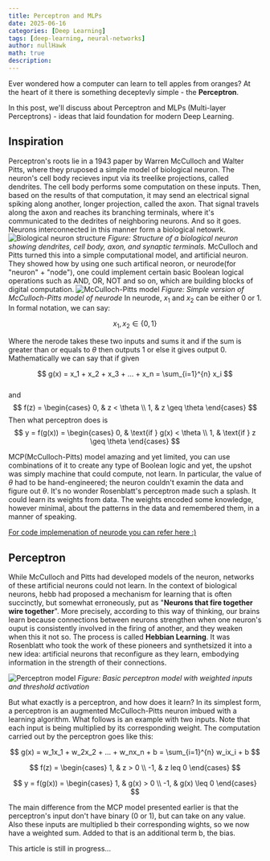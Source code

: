 ```yaml
---
title: Perceptron and MLPs
date: 2025-06-16
categories: [Deep Learning]
tags: [deep-learning, neural-networks]
author: nullHawk
math: true
description:
---
```


Ever wondered how a computer can learn to tell apples from oranges? At the heart of it there is something deceptevly simple - the **Perceptron**.

In this post, we'll discuss about Perceptron and MLPs (Multi-layer Perceptrons) - ideas that laid foundation for modern Deep Learning.

## Inspiration

Perceptron's roots lie in a 1943 paper by Warren McCulloch and Walter Pitts, where they pruposed a simple model of biological neuron. The neuron's cell body recieves input via its treelike projections, called dendrites. The cell body performs some computation on these inputs. Then, based on the results of that computation, it may send an electrical signal spiking along another, longer projection, called the axon. That signal travels along the axon and reaches its branching terminals, where it's communicated to the dedrites of neighboring neurons. And so it goes. Neurons interconnected in this manner form a biological netowrk.
![Biological neuron structure](https://i.ibb.co/F459kq5C/biological-neuron.jpg)
*Figure: Structure of a biological neuron showing dendrites, cell body, axon, and synaptic terminals.*
McCulloch and Pitts turned this into a simple computational model, and artificial neuron. They showed how by using one such artifical neoron, or neurode(for "neuron" + "node"), one could implement certain basic Boolean logical operations such as AND, OR, NOT and so on, which are building blocks of digital computation.
![McCulloch-Pitts model](https://i.ibb.co/rGkK9VMZ/neurode.png)
*Figure: Simple version of McCulloch-Pitts model of neurode*
In neurode, $x_1$ and $x_2$ can be either 0 or 1. In formal notation, we can say:

$$
x_1, x_2 \in \{0,1\}
$$

Where the nerode takes these two inputs and sums it and if the sum is greater than or equals to $\theta$ then outputs 1 or else it gives output 0. Mathematically we can say that if given

$$
g(x) = x_1 + x_2 + x_3 + ... + x_n = \sum_{i=1}^{n} x_i
$$
<br>
and
<br>
$$
f(z) = 
\begin{cases}
0, &  z < \theta \\
1, &  z \geq \theta
\end{cases}
$$
Then what perceptron does is
<br>
$$
y = f(g(x)) = \begin{cases}
0, & \text{if } g(x) < \theta \\
1, & \text{if } z \geq \theta
\end{cases}
$$

MCP(McCulloch-Pitts) model amazing and yet limited, you can use combinations of it to create any type of Boolean logic and yet, the upshot was simply machine that could compute, not learn. In particular, the value of $\theta$ had to be hand-engineered; the neuron couldn't examin the data and figure out $\theta$.
It's no wonder Rosenblatt's perceptron made such a splash. It could learn its weights from data. The weights encoded some knowledge, however minimal, about the patterns in the data and remembered them, in a manner of speaking.

[For code implemenation of neurode you can refer here :)](https://github.com/nullHawk/deep_learning/blob/main/perceptron%26mlp/mcp_neurode.py)

## Perceptron
While McCulloch and Pitts had developed models of the neuron, networks of these artificial neurons could not learn. In the context of biological neurons, hebb had proposed a mechanism for learning that is often succinctly, but somewhat erroneously, put as "**Neurons that fire together wire together**". More precisely, according to this way of thinking, our brains learn because connections between neurons strengthen when one neuron's ouput is consistently involved in the firing of another, and they weaken when this it not so. The process is called **Hebbian Learning**. It was Rosenblatt who took the work of these pioneers and synthetsized it into a new idea: artificial neurons that reconfigure as they learn, embodying information in the strength of their connections.

![Perceptron model](https://i.ibb.co/8n6XBdGY/perceptron.png)
*Figure: Basic perceptron model with weighted inputs and threshold activation*

But what exactly is a perceptron, and how does it learn? In its simplest form, a perceptron is an augmented McCulloch-Pitts neuron imbued with a learning algorithm. What follows is an example with two inputs. Note that each input is being multiplied by its corresponding weight.
The computation carried out by the perceptron goes like this:

$$
g(x) = w_1x_1 + w_2x_2 + ... + w_nx_n + b = \sum_{i=1}^{n} w_ix_i + b
$$

$$
f(z) = 
\begin{cases}
1, &  z > 0 \\
-1, & z leq 0
\end{cases}
$$

$$
y = f(g(x)) = 
\begin{cases}
1, &  g(x) > 0 \\
-1, & g(x) \leq 0
\end{cases}
$$

The main difference from the MCP model presented earlier is that the perceptron's input don't have binary (0 or 1), but can take on any value. Also these inputs are multiplied b their corresponding wights, so we now have a weighted sum. Added to that is an additional term b, the bias.

This article is still in progress...


